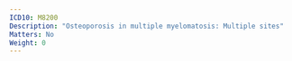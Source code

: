 ```yaml
---
ICD10: M8200
Description: "Osteoporosis in multiple myelomatosis: Multiple sites"
Matters: No
Weight: 0
---
```

